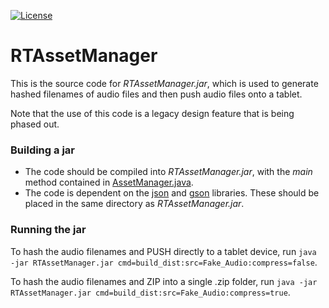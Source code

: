 [![License](https://img.shields.io/badge/License-Apache%202.0-blue.svg)](https://opensource.org/licenses/Apache-2.0)

# RTAssetManager

This is the source code for *RTAssetManager.jar*, which is used to generate hashed filenames of audio files and then push audio files onto a tablet.

Note that the use of this code is a legacy design feature that is being phased out.


### Building a jar
- The code should be compiled into *RTAssetManager.jar*, with the *main* method contained in [AssetManager.java](src/cmu/xprize/AssetManager.java).
- The code is dependent on the [json](lib/json-20140107.jar) and [gson](lib/gson-2.6.2.jar) libraries. These should be placed in the same directory as *RTAssetManager.jar*.


### Running the jar

To hash the audio filenames and PUSH directly to a tablet device, run `java -jar RTAssetManager.jar cmd=build_dist:src=Fake_Audio:compress=false`.

To hash the audio filenames and ZIP into a single .zip folder, run `java -jar RTAssetManager.jar cmd=build_dist:src=Fake_Audio:compress=true`.